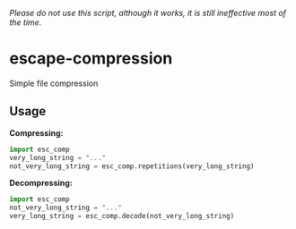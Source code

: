 *Please do not use this script, although it works, it is still ineffective most of the time.*
# escape-compression
Simple file compression

## Usage
**Compressing:**
```python
import esc_comp
very_long_string = "..."
not_very_long_string = esc_comp.repetitions(very_long_string)
```
**Decompressing:**
```python
import esc_comp
not_very_long_string = "..."
very_long_string = esc_comp.decode(not_very_long_string)
```
